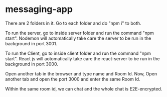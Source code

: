 # messaging-app

There are 2 folders in it. Go to each folder and do "npm i" to both.

To run the server, go to inside server folder and run the command "npm start". Nodemon will aotomatically take care the server to be run in the background in port 3001.

To run the Client, go to inside client folder and run the command "npm start". React js will aotomatically take care the react-server to be run in the background in port 3000.

Open another tab in the browser and type name and Room Id. Now, Open another tab and open the port 3000 and enter the same Room Id.

Within the same room id, we can chat and the whole chat is E2E-encrypted.

